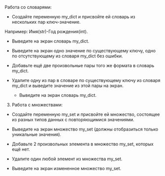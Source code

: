  Работа со словарями:

- Создайте переменную my_dict и присвойте ей словарь из нескольких пар ключ-значение.

Например: Имя(str)-Год рождения(int).

- Выведите на экран словарь my_dict.

- Выведите на экран одно значение по существующему ключу, одно по отсутствующему из словаря my_dict без ошибки.

- Добавьте ещё две произвольные пары того же формата в словарь my_dict.

- Удалите одну из пар в словаре по существующему ключу из словаря my_dict и выведите значение из этой пары на экран.

  - Выведите на экран словарь my_dict.



3. Работа с множествами:

- Создайте переменную my_set и присвойте ей множество, состоящее из разных типов данных с повторяющимися значениями.

- Выведите на экран множество my_set (должны отобразиться только уникальные значения).

- Добавьте 2 произвольных элемента в множество my_set, которых ещё нет.

- Удалите один любой элемент из множества my_set.

- Выведите на экран измененное множество my_set.
